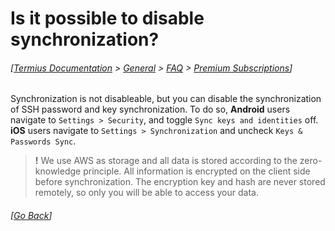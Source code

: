 # Is it possible to disable synchronization?
###### [[Termius Documentation](../../../README.md) > [General](../../README.md) > [FAQ](../README.md) > [Premium Subscriptions](README.md)]

Synchronization is not disableable, but you can disable the synchronization of SSH password and key synchronization. To do so, **Android** users navigate to `Settings > Security`, and toggle `Sync keys and identities` off. **iOS** users navigate to `Settings > Synchronization` and uncheck `Keys & Passwords Sync`.

> **!** We use AWS as storage and all data is stored according to the zero-knowledge principle. All information is encrypted on the client side before synchronization. The encryption key and hash are never stored remotely, so only you will be able to access your data.

###### [[Go Back](README.md)]
